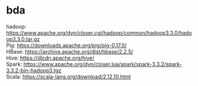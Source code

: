 # bda

hadoop:	https://www.apache.org/dyn/closer.cgi/hadoop/common/hadoop3.3.0/hadoop3.3.0.tar.gz <br>
Pig:	https://downloads.apache.org/pig/pig-0.17.0/<br>
HBase:	https://archive.apache.org/dist/hbase/2.2.5/ <br>
Hive:	https://dlcdn.apache.org/hive/ <br>
Spark: 	https://www.apache.org/dyn/closer.lua/spark/spark-3.3.2/spark-3.3.2-bin-hadoop3.tgz<br>
Scala:	https://scala-lang.org/download/2.12.10.html<br>
